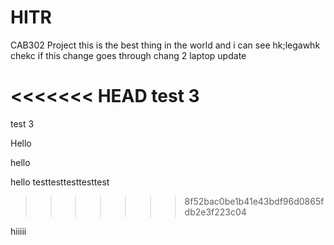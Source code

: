 # HITR
CAB302 Project
this is the best thing in the world and i can see hk;legawhk
chekc if this change goes through 
chang 2 laptop update

<<<<<<< HEAD
test 3
=======
test 3

Hello 

hello

hello testtesttesttesttest
>>>>>>> 8f52bac0be1b41e43bdf96d0865fdb2e3f223c04

hiiiii